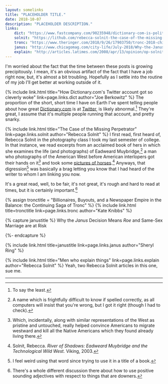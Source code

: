 ```yaml
---
layout: somelinks
title: "PLACEHOLDER TITLE."
date: 2018-10-07
description: "PLACEHOLDER DESCRIPTION."
links:
    dict: "https://www.fastcompany.com/90235948/dictionary-com-is-political-now"
    solnit: "https://lithub.com/rebecca-solnit-the-case-of-the-missing-perpetrator/"
    tronc: "https://www.theringer.com/2018/9/26/17903750/tronc-2018-chicago-tribune-la-times-nydn"
    janus: "http://www.chicagomag.com/city-life/July-2018/Why-the-Janus-Decision-Means-Roe-and-Same-Sex-Marriage-Are-At-Risk/"
    explain: "http://articles.latimes.com/2008/apr/13/opinion/op-solnit13"
---
```


I'm worried about the fact that the time between these posts is growing precipitously.
I mean, it's an obvious artifact of the fact that I have a job right now, but, it's almost a bit troubling.
Hopefully as I settle into the routine of my job I'll get better at working outside of it.

{% include link.html title="How Dictionary.com's Twitter account got so cleverly woke" link=page.links.dict author="Joe Berkowitz" %}
The proportion of the short, short time I have on Earth I've spent telling people about how great [Dictionary.com](https://dictionary.com) is at [Twitter](https://twitter.com/Dictionarycom), is likely abnormal.[^1]
They're great, I assume that it's multiple people running that account, and pretty snarky.

{% include link.html title="The Case of the Missing Perpetrator" link=page.links.solnit author="Rebecca Solnit" %}
I first read, first heard of, Rebecca Solnit in the photography class I took my last semester of college.
In that instance, we read excerpts from an acclaimed book of hers in which she examines the life (and photographs) of Eadweard Muybridge,[^2] a man who photographs of the American West before American interlopers got their hands on it[^5] and took some [pictures of horses](http://100photos.time.com/photos/eadweard-muybridge-horse-in-motion).[^3]
Anyways, that digression[^4] was basically a brag letting you know that I had heard of the writer to whom I am linking you now.

It's a great read, well, to be fair, it's not great, it's rough and hard to read at times, but it is certainly important.[^6]

{% assign tronctitle = "Billionaires, Buyouts, and a Newspaper Empire in the Balance: the Continuing Saga of Tronc" %}
{% include link.html title=tronctitle link=page.links.tronc author="Kate Knibbs" %}
<p></p>

{% capture janustitle %}
Why the <i>Janus</i> Decision Means <i>Roe</i> and Same-Sex Marriage are at Risk

{%- endcapture %}

{% include link.html title=janustitle link=page.links.janus author="Sheryl Ring" %}
<p></p>

{% include link.html title="Men who explain things" link=page.links.explain author="Rebecca Solnit" %}
Yeah, two Rebecca Solnit articles in this one, sue me.

<hr class="footsep" />

[^1]: To say the least.
[^2]: A name which is frightfully difficult to know if spelled correctly, as all computers will insist that you're wrong, but I got it right (though I had to check).
[^3]: Solnit, Rebecca. <cite>River of Shadows: Eadweard Muybridge and the Technological Wild West.</cite> Viking, 2003.
[^4]: I feel weird using that word since trying to use it in a title of a book.
[^5]: Which, incidentally, along with similar representations of the West as pristine and untouched, really helped convince Americans to migrate westward and kill all the Native Americans which they found already living there.
[^6]: There's a whole different discussion there about how to use positive sounding adjectives with respect to things that are downers.